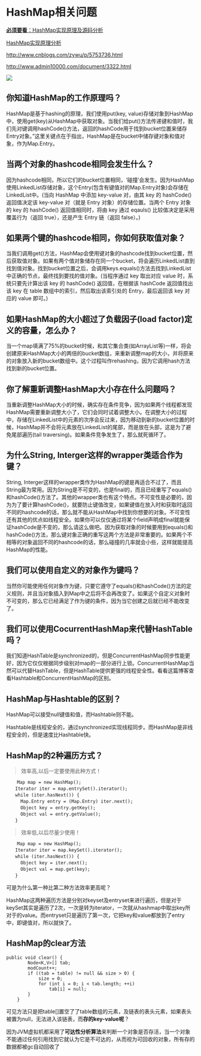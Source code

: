# HashMap相关问题

[**必须要看**：HashMap实现原理及源码分析](http://www.cnblogs.com/chengxiao/p/6059914.html)

[HashMap实现原理分析](http://blog.csdn.net/vking_wang/article/details/14166593)

http://www.cnblogs.com/zywu/p/5753736.html

http://www.admin10000.com/document/3322.html

<img src="http://www.admin10000.com/UploadFiles/Document/201311/16/20131116091617994485.JPG">

## 你知道HashMap的工作原理吗？

HashMap是基于hashing的原理，我们使用put(key, value)存储对象到HashMap中，使用get(key)从HashMap中获取对象。当我们给put()方法传递键和值时，我们先对键调用hashCode()方法，返回的hashCode用于找到bucket位置来储存Entry对象。”这里关键点在于指出，HashMap是在bucket中储存键对象和值对象，作为Map.Entry。

## 当两个对象的hashcode相同会发生什么？

因为hashcode相同，所以它们的bucket位置相同，‘碰撞’会发生。因为HashMap使用LinkedList存储对象，这个Entry(包含有键值对的Map.Entry对象)会存储在LinkedList中。(当向 HashMap 中添加 key-value 对，由其 key 的 hashCode() 返回值决定该 key-value 对（就是 Entry 对象）的存储位置。当两个 Entry 对象的 key 的 hashCode() 返回值相同时，将由 key 通过 eqauls() 比较值决定是采用覆盖行为（返回 true），还是产生 Entry 链（返回 false）。)

## 如果两个键的hashcode相同，你如何获取值对象？

当我们调用get()方法，HashMap会使用键对象的hashcode找到bucket位置，然后获取值对象。如果有两个值对象储存在同一个bucket，将会遍历LinkedList直到找到值对象。找到bucket位置之后，会调用keys.equals()方法去找到LinkedList中正确的节点，最终找到要找的值对象。(当程序通过 key 取出对应 value 时，系统只要先计算出该 key 的 hashCode() 返回值，在根据该 hashCode 返回值找出该 key 在 table 数组中的索引，然后取出该索引处的 Entry，最后返回该 key 对应的 value 即可。)

## 如果HashMap的大小超过了负载因子(load factor)定义的容量，怎么办？

当一个map填满了75%的bucket时候，和其它集合类(如ArrayList等)一样，将会创建原来HashMap大小的两倍的bucket数组，来重新调整map的大小，并将原来的对象放入新的bucket数组中。这个过程叫作rehashing，因为它调用hash方法找到新的bucket位置。

## 你了解重新调整HashMap大小存在什么问题吗？

当重新调整HashMap大小的时候，确实存在条件竞争，因为如果两个线程都发现HashMap需要重新调整大小了，它们会同时试着调整大小。在调整大小的过程中，存储在LinkedList中的元素的次序会反过来，因为移动到新的bucket位置的时候，HashMap并不会将元素放在LinkedList的尾部，而是放在头部，这是为了避免尾部遍历(tail traversing)。如果条件竞争发生了，那么就死循环了。

## 为什么String, Interger这样的wrapper类适合作为键？

String, Interger这样的wrapper类作为HashMap的键是再适合不过了，而且String最为常用。因为String是不可变的，也是final的，而且已经重写了equals()和hashCode()方法了。其他的wrapper类也有这个特点。不可变性是必要的，因为为了要计算hashCode()，就要防止键值改变，如果键值在放入时和获取时返回不同的hashcode的话，那么就不能从HashMap中找到你想要的对象。不可变性还有其他的优点如线程安全。如果你可以仅仅通过将某个field声明成final就能保证hashCode是不变的，那么请这么做吧。因为获取对象的时候要用到equals()和hashCode()方法，那么键对象正确的重写这两个方法是非常重要的。如果两个不相等的对象返回不同的hashcode的话，那么碰撞的几率就会小些，这样就能提高HashMap的性能。

## 我们可以使用自定义的对象作为键吗？

当然你可能使用任何对象作为键，只要它遵守了equals()和hashCode()方法的定义规则，并且当对象插入到Map中之后将不会再改变了。如果这个自定义对象时不可变的，那么它已经满足了作为键的条件，因为当它创建之后就已经不能改变了。

## 我们可以使用CocurrentHashMap来代替HashTable吗？

我们知道HashTable是synchronized的，但是ConcurrentHashMap同步性能更好，因为它仅仅根据同步级别对map的一部分进行上锁。ConcurrentHashMap当然可以代替HashTable，但是HashTable提供更强的线程安全性。看看这篇博客查看Hashtable和ConcurrentHashMap的区别。

## HashMap与Hashtable的区别？

HashMap可以接受null键值和值，而Hashtable则不能。

Hashtable是线程安全的，通过synchronized实现线程同步。而HashMap是非线程安全的，但是速度比Hashtable快。

## HashMap的2种遍历方式？
> 效率高,以后一定要使用此种方式！
```
    Map map = new HashMap();
　　Iterator iter = map.entrySet().iterator();
　　while (iter.hasNext()) {
　　  Map.Entry entry = (Map.Entry) iter.next();
　　  Object key = entry.getKey();
　　  Object val = entry.getValue();
　　}
```
> 效率低,以后尽量少使用！
```
    Map map = new HashMap();
　　Iterator iter = map.keySet().iterator();
　　while (iter.hasNext()) {
　　  Object key = iter.next();
　　  Object val = map.get(key);
　　}
```
可是为什么第一种比第二种方法效率更高呢？

HashMap这两种遍历方法是分别对keyset及entryset来进行遍历，但是对于keySet其实是遍历了2次，一次是转为iterator，一次就从hashmap中取出key所对于的value。而entryset只是遍历了第一次，它把key和value都放到了entry中，即键值对，所以就快了。

## HashMap的clear方法
```
public void clear() {
        Node<K,V>[] tab;
        modCount++;
        if ((tab = table) != null && size > 0) {
            size = 0;
            for (int i = 0; i < tab.length; ++i)
                tab[i] = null;
        }
    }
```
可见方法只是把table[]置空了了table数组的元素，及链表的表头元素，如果表头被置为null，无法进入该链表，而**存的key-value呢**？

因为JVM虚拟机都采用了**可达性分析算法**来判断一个对象是否存活，当一个对象不能通过任何引用找到它就认为它是不可达的，从而视为可回收的对象，所有存的数据都被gc自动回收了
